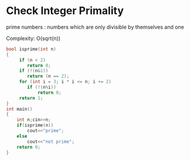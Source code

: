 # Check Integer Primality

prime numbers : numbers which are only divisible by themselves and one

Complexity: O(sqrt(n))
```cpp
bool isprime(int n)
{
     if (n < 2)
        return 0;
     if (!(n&1))
        return (n == 2);
     for (int i = 3; i * i <= n; i += 2)
        if (!(n%i))
            return 0;
     return 1;
}
int main()
{
    int n;cin>>n;
    if(isprime(n))
        cout<<"prime";
    else 
        cout<<"not prime";
    return 0;
}
```
